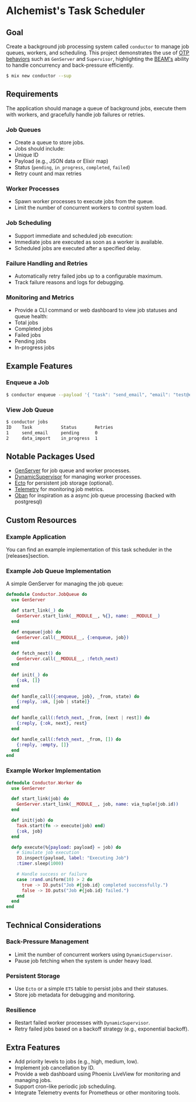 # Alchemist's Task Scheduler

## Goal

Create a background job processing system called `conductor` to manage job queues, workers, and scheduling. This project demonstrates the use of [OTP behaviors](https://hexdocs.pm/elixir/GenServer.html) such as `GenServer` and `Supervisor`, highlighting the [BEAM's](https://www.erlang.org/doc/white_paper.html) ability to handle concurrency and back-pressure efficiently.

```sh
$ mix new conductor --sup
```

## Requirements

The application should manage a queue of background jobs, execute them with workers, and gracefully handle job failures or retries.

### Job Queues

-	Create a queue to store jobs.
-	Jobs should include:
  -	Unique ID
  -	Payload (e.g., JSON data or Elixir map)
  -	Status (`pending`, `in_progress`, `completed`, `failed`)
  -	Retry count and max retries

### Worker Processes

-	Spawn worker processes to execute jobs from the queue.
-	Limit the number of concurrent workers to control system load.

### Job Scheduling

-	Support immediate and scheduled job execution:
  -	Immediate jobs are executed as soon as a worker is available.
  -	Scheduled jobs are executed after a specified delay.

### Failure Handling and Retries

-	Automatically retry failed jobs up to a configurable maximum.
-	Track failure reasons and logs for debugging.

### Monitoring and Metrics

- 	Provide a CLI command or web dashboard to view job statuses and queue health:
- 	Total jobs
- 	Completed jobs
- 	Failed jobs
- 	Pending jobs
- 	In-progress jobs

## Example Features

### Enqueue a Job

```sh
$ conductor enqueue --payload '{ "task": "send_email", "email": "test@example.com" }'
```

### View Job Queue

```sh
$ conductor jobs
ID    Task           Status       Retries
1     send_email     pending      0
2     data_import    in_progress  1
```

## Notable Packages Used

-	[GenServer](https://hexdocs.pm/elixir/GenServer.html) for job queue and worker processes.
-	[DynamicSupervisor](https://hexdocs.pm/elixir/DynamicSupervisor.html) for managing worker processes.
-	[Ecto](https://hexdocs.pm/ecto) for persistent job storage (optional).
-	[Telemetry](https://hexdocs.pm/telemetry/readme.html) for monitoring job metrics.
- [Oban](https://hexdocs.pm/oban) for inspiration as a async job queue processing (backed with postgresql)

## Custom Resources

### Example Application

You can find an example implementation of this task scheduler in the [releases]section.

### Example Job Queue Implementation

A simple GenServer for managing the job queue:

```ex
defmodule Conductor.JobQueue do
  use GenServer

  def start_link(_) do
    GenServer.start_link(__MODULE__, %{}, name: __MODULE__)
  end

  def enqueue(job) do
    GenServer.call(__MODULE__, {:enqueue, job})
  end

  def fetch_next() do
    GenServer.call(__MODULE__, :fetch_next)
  end

  def init(_) do
    {:ok, []}
  end

  def handle_call({:enqueue, job}, _from, state) do
    {:reply, :ok, [job | state]}
  end

  def handle_call(:fetch_next, _from, [next | rest]) do
    {:reply, {:ok, next}, rest}
  end

  def handle_call(:fetch_next, _from, []) do
    {:reply, :empty, []}
  end
end
```

### Example Worker Implementation

```ex
defmodule Conductor.Worker do
  use GenServer

  def start_link(job) do
    GenServer.start_link(__MODULE__, job, name: via_tuple(job.id))
  end

  def init(job) do
    Task.start(fn -> execute(job) end)
    {:ok, job}
  end

  defp execute(%{payload: payload} = job) do
    # Simulate job execution
    IO.inspect(payload, label: "Executing Job")
    :timer.sleep(1000)

    # Handle success or failure
    case :rand.uniform(10) > 2 do
      true -> IO.puts("Job #{job.id} completed successfully.")
      false -> IO.puts("Job #{job.id} failed.")
    end
  end
end
```

## Technical Considerations

### Back-Pressure Management

-	Limit the number of concurrent workers using `DynamicSupervisor`.
-	Pause job fetching when the system is under heavy load.

### Persistent Storage

-	Use `Ecto` or a simple `ETS` table to persist jobs and their statuses.
-	Store job metadata for debugging and monitoring.

### Resilience

-	Restart failed worker processes with `DynamicSupervisor`.
-	Retry failed jobs based on a backoff strategy (e.g., exponential backoff).

## Extra Features

-	Add priority levels to jobs (e.g., high, medium, low).
-	Implement job cancellation by ID.
-	Provide a web dashboard using Phoenix LiveView for monitoring and managing jobs.
-	Support cron-like periodic job scheduling.
-	Integrate Telemetry events for Prometheus or other monitoring tools.


